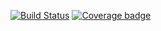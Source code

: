 [![Build Status](https://travis-ci.org/ekarimov/FinancialTimes.svg?branch=master)](https://travis-ci.org/ekarimov/FinancialTimes)
[![Coverage badge](https://codecov.io/gh/ekarimov/FinancialTimes/branch/master/graphs/badge.svg)](https://codecov.io/gh/ekarimov/FinancialTimes)